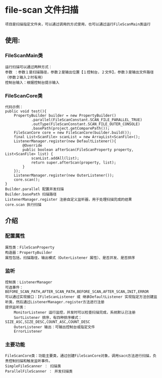 # file-scan 文件扫描
	项目是扫描指定文件夹，可以通过调用的方式使用，也可以通过运行FileScanMain类运行
## 使用:

### FileScanMain类
	运行扫描可以通过两种方式：
	参数 ：参数１是扫描路径，参数２是输出位置【１控制台，２文件】，参数３是输出文件路径（参数２输入２时有用）
	控制台输入：根据控制台提示输入
	
### FileScanCore类
	代码示例：
	public void test(){
		PropertyBuilder builder = new PropertyBuilder()
                .parallel(FileScanConstant.SCAN_FILE_PARALLEL_TRUE)
                .outType(FileScanConstant.SCAN_FILE_OUTER_CONSOLE)
                .basePath(project.getComparePath());
        FileScanCore core = new FileScanCore(builder.build());
        final List<ScanFile> scanList = new ArrayList<ScanFile>();
        ListenerManager.register(new DefaultListener(){
            @Override
            public boolean afterScan(FileScanProperty property, List<ScanFile> list) {
                scanList.addAll(list);
                return super.afterScan(property, list);
            }
        });
        ListenerManager.register(new OuterListener());
        core.scan();
	}
	Builder.parallel 配置并发扫描
	Builder.basePath 扫描路径
	ListenerManager.register 注册自定义监听器，用于处理扫描完成的结果
	core.scan 执行扫描
	
## 介绍

### 配置属性
	属性类：FileScanProperty
	构造器：PropertyBuilder
	属性包括，扫描路径，输出模式（OuterListener 属性）、是否并发、是否排序
	
### 监听
	控制类：ListenerManager
	可选事件：BEFORE_SCAN_PATH,AFTER_SCAN_PATH,BEFORE_SCAN,AFTER_SCAN,INIT,ERROR
	可以通过实现接口：IFileScanListener 或 继承DefaultListener 实现指定方法创建监听类，然后通过ListenerManager.register方法进行注册
	提供监听类：
		MonitorListener 运行监控，并发时可以检查扫描完成，系统默认已注册
		SortListener 排序，有四种排序模式：SIZE_ASC,SIZE_DESC,COUNT_ASC,COUNT_DESC
		OuterListener 输出：可输出控制台或指定文件
		ErrorListener
		
### 主要功能
	FileScanCore类：功能主要类，通过创建FileScanCore对象，调用sacn方法进行扫描，负责控制扫描和触发监听事件。
	SimpleFileScanner ： 扫描类
	ParallelFileScanner ： 并发扫描类
	
